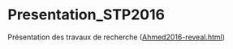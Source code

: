 # Presentation_STP2016
Présentation des travaux de recherche ([Ahmed2016-reveal.html](https://astrax.github.io/Presentation_STP2016/Ahmed2016-reveal.html))
